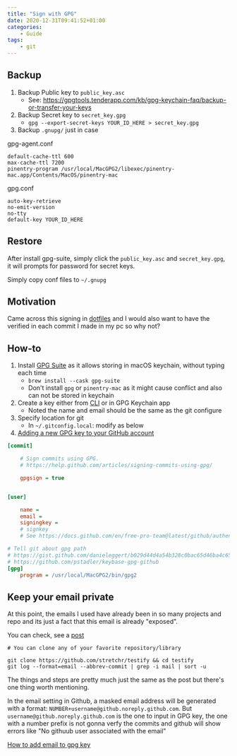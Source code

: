 ```yaml
---
title: "Sign with GPG"
date: 2020-12-31T09:41:52+01:00
categories:
    - Guide
tags:
    - git 
---
```


## Backup

1. Backup Public key to `public_key.asc`
    - See: https://gpgtools.tenderapp.com/kb/gpg-keychain-faq/backup-or-transfer-your-keys
2. Backup Secret key to `secret_key.gpg`
    - `gpg --export-secret-keys YOUR_ID_HERE > secret_key.gpg`
3. Backup `.gnupg/` just in case

gpg-agent.conf

```
default-cache-ttl 600
max-cache-ttl 7200
pinentry-program /usr/local/MacGPG2/libexec/pinentry-mac.app/Contents/MacOS/pinentry-mac
```

gpg.conf

```
auto-key-retrieve
no-emit-version
no-tty
default-key YOUR_ID_HERE
```

## Restore

After install gpg-suite, simply click the `public_key.asc` and 
`secret_key.gpg`, it will prompts for password for secret keys.

Simply copy conf files to `~/.gnupg`

## Motivation

Came across this signing in [dotfiles](https://github.com/alrra/dotfiles) and I would also want to have the verified in each commit I made in my pc so why not?

## How-to

1. Install [GPG Suite](https://gpgtools.org/) as it allows storing in macOS keychain, without typing each time
    * `brew install --cask gpg-suite`
    * Don't install `gpg` or `pinentry-mac` as it might cause conflict and also can not be stored in keychain
2. Create a key either from [CLI](https://docs.github.com/en/free-pro-team@latest/github/authenticating-to-github/generating-a-new-gpg-key) or in GPG Keychain app
    * Noted the name and email should be the same as the git configure
3. Specify location for git
    * In `~/.gitconfig.local`: modify as below
4. [Adding a new GPG key to your GitHub account](https://docs.github.com/en/free-pro-team@latest/github/authenticating-to-github/adding-a-new-gpg-key-to-your-github-account)

```ini
[commit]

    # Sign commits using GPG.
    # https://help.github.com/articles/signing-commits-using-gpg/

    gpgsign = true


[user]

    name = 
    email = 
    signingkey = 
    # signkey
    # See https://docs.github.com/en/free-pro-team@latest/github/authenticating-to-github/telling-git-about-your-signing-key

# Tell git about gpg path
# https://gist.github.com/danieleggert/b029d44d4a54b328c0bac65d46ba4c65
# https://github.com/pstadler/keybase-gpg-github
[gpg]
	program = /usr/local/MacGPG2/bin/gpg2
```

## Keep your email private

At this point, the emails I used have already been in so many projects and repo and its just a fact that this email is already "exposed".

You can check, see a [post](https://revoir.in/wiki/posts/git_custom_email_signed_commits/)

```shell
# You can clone any of your favorite repository/library

git clone https://github.com/stretchr/testify && cd testify
git log --format=email --abbrev-commit | grep -i mail | sort -u
```

The things and steps are pretty much just the same as the post but there's one thing worth mentioning.


In the email setting in Github, a masked email address will be generated with a format: `NUMBER+username@github.noreply.github.com`. But `username@github.noreply.github.com` is the one to input in GPG key, the one with a number prefix is not gonna verfy the commits and github will show errors like "No githuub user associated with the email"

[How to add email to gpg key](https://docs.github.com/en/authentication/managing-commit-signature-verification/associating-an-email-with-your-gpg-key)